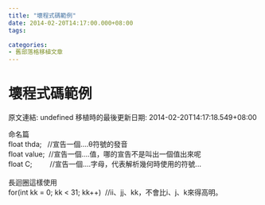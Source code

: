 ```yaml
---
title: "壞程式碼範例"
date: 2014-02-20T14:17:00.000+08:00
tags: 

categories:
- 舊部落格移植文章
---
```


# 壞程式碼範例

原文連結: undefined
移植時的最後更新日期: 2014-02-20T14:17:18.549+08:00

命名篇<br />float thda; &nbsp; //宣告一個....θ符號的發音<br />float value; &nbsp;//宣告一個....值，哪的宣告不是叫出一個值出來呢<br />float C; &nbsp; &nbsp; &nbsp; &nbsp; //宣告一個....字母，代表解析幾何時使用的符號...<br /><br />長迴圈這樣使用<br />for(int kk = 0; kk &lt; 31; kk++) &nbsp;//ii、jj、kk，不會比i、j、k來得高明。<br /><br />
